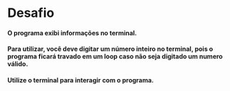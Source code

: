 # Desafio

#### O programa exibi informações no terminal.
#### Para utilizar, você deve digitar um número inteiro no terminal, pois o programa ficará travado em um loop caso não seja digitado um numero válido.
#### Utilize o terminal para interagir com o programa.
